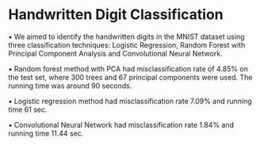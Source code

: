 # Handwritten Digit Classification
▪	We aimed to identify the handwritten digits in the MNIST dataset using three classification techniques: Logistic Regression, Random Forest with Principal Component Analysis and Convolutional Neural Network.<br />

▪	Random forest method with PCA had misclassification rate of 4.85% on the test set, where 300 trees and 67 principal components were used. The running time was
around 90 seconds.<br />

▪	Logistic regression method had misclassification rate 7.09% and running time 61 sec.<br />

▪	Convolutional Neural Network had misclassification rate 1.84% and running time 11.44 sec.<br />
